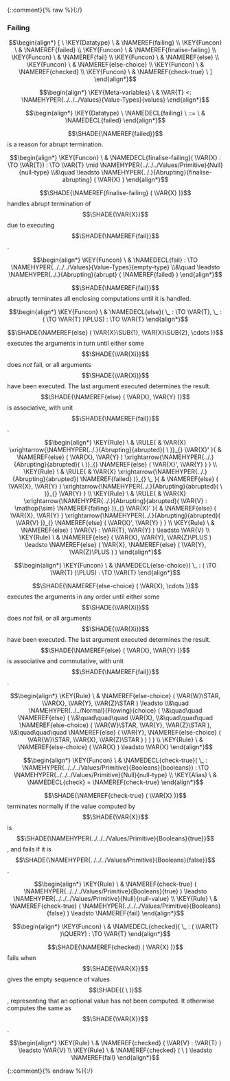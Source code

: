 {::comment}{% raw %}{:/}

### Failing
               


$$\begin{align*}
  [ \
  \KEY{Datatype} \ & \NAMEREF{failing} \\
  \KEY{Funcon} \ & \NAMEREF{failed} \\
  \KEY{Funcon} \ & \NAMEREF{finalise-failing} \\
  \KEY{Funcon} \ & \NAMEREF{fail} \\
  \KEY{Funcon} \ & \NAMEREF{else} \\
  \KEY{Funcon} \ & \NAMEREF{else-choice} \\
  \KEY{Funcon} \ & \NAMEREF{checked} \\
  \KEY{Funcon} \ & \NAMEREF{check-true}
  \ ]
\end{align*}$$

$$\begin{align*}
  \KEY{Meta-variables} \
  & \VAR{T} <: \NAMEHYPER{../../../Values}{Value-Types}{values}
\end{align*}$$

$$\begin{align*}
  \KEY{Datatype} \ 
  \NAMEDECL{failing} 
  \ ::= \ & \NAMEDECL{failed}
\end{align*}$$


  $$\SHADE{\NAMEREF{failed}}$$ is a reason for abrupt termination.


$$\begin{align*}
  \KEY{Funcon} \
  & \NAMEDECL{finalise-failing}(
                       \VAR{X} :  \TO \VAR{T}) 
    :  \TO \VAR{T}  \mid \NAMEHYPER{../../../Values/Primitive}{Null}{null-type} \\&\quad
    \leadsto \NAMEHYPER{../.}{Abrupting}{finalise-abrupting}
               (  \VAR{X} )
\end{align*}$$


  $$\SHADE{\NAMEREF{finalise-failing}
           (  \VAR{X} )}$$ handles abrupt termination of $$\SHADE{\VAR{X}}$$ due to executing $$\SHADE{\NAMEREF{fail}}$$.


$$\begin{align*}
  \KEY{Funcon} \
  & \NAMEDECL{fail} 
    :  \TO \NAMEHYPER{../../../Values}{Value-Types}{empty-type} \\&\quad
    \leadsto \NAMEHYPER{../.}{Abrupting}{abrupt}
               (  \NAMEREF{failed} )
\end{align*}$$


  $$\SHADE{\NAMEREF{fail}}$$ abruptly terminates all enclosing computations until it is handled.


$$\begin{align*}
  \KEY{Funcon} \
  & \NAMEDECL{else}(
                       \_ :  \TO \VAR{T}, \_ : (   \TO \VAR{T} )\PLUS) 
    :  \TO \VAR{T} 
\end{align*}$$


  $$\SHADE{\NAMEREF{else}
           (  \VAR{X}\SUB{1}, 
                  \VAR{X}\SUB{2}, 
                  \cdots )}$$ executes the arguments in turn until either some
  $$\SHADE{\VAR{Xi}}$$ does *not* fail, or all arguments $$\SHADE{\VAR{Xi}}$$ have been executed.
  The last argument executed determines the result.
  $$\SHADE{\NAMEREF{else}
           (  \VAR{X}, 
                  \VAR{Y} )}$$ is associative, with unit $$\SHADE{\NAMEREF{fail}}$$.


$$\begin{align*}
  \KEY{Rule} \
    & \RULE{
      &  \VAR{X} \xrightarrow{\NAMEHYPER{../.}{Abrupting}{abrupted}(   \  )}_{} 
          \VAR{X}'
      }{
      &  \NAMEREF{else}
                      (  \VAR{X}, 
                             \VAR{Y} ) \xrightarrow{\NAMEHYPER{../.}{Abrupting}{abrupted}(   \  )}_{} 
          \NAMEREF{else}
            (  \VAR{X}', 
                   \VAR{Y} )
      }
\\
  \KEY{Rule} \
    & \RULE{
      &  \VAR{X} \xrightarrow{\NAMEHYPER{../.}{Abrupting}{abrupted}(  \NAMEREF{failed} )}_{} 
          \_
      }{
      &  \NAMEREF{else}
                      (  \VAR{X}, 
                             \VAR{Y} ) \xrightarrow{\NAMEHYPER{../.}{Abrupting}{abrupted}(   \  )}_{} 
          \VAR{Y}
      }
\\
  \KEY{Rule} \
    & \RULE{
      &  \VAR{X} \xrightarrow{\NAMEHYPER{../.}{Abrupting}{abrupted}(  \VAR{V} : \mathop{\sim} \NAMEREF{failing} )}_{} 
          \VAR{X}'
      }{
      &  \NAMEREF{else}
                      (  \VAR{X}, 
                             \VAR{Y} ) \xrightarrow{\NAMEHYPER{../.}{Abrupting}{abrupted}(  \VAR{V} )}_{} 
          \NAMEREF{else}
            (  \VAR{X}', 
                   \VAR{Y} )
      }
\\
  \KEY{Rule} \
    & \NAMEREF{else}
        (  \VAR{V} : \VAR{T}, 
               \VAR{Y} ) \leadsto 
        \VAR{V}
\\
  \KEY{Rule} \
    & \NAMEREF{else}
        (  \VAR{X}, 
               \VAR{Y}, 
               \VAR{Z}\PLUS ) \leadsto 
        \NAMEREF{else}
          (  \VAR{X}, 
                 \NAMEREF{else}
                  (  \VAR{Y}, 
                         \VAR{Z}\PLUS ) )
\end{align*}$$

$$\begin{align*}
  \KEY{Funcon} \
  & \NAMEDECL{else-choice}(
                       \_ : (   \TO \VAR{T} )\PLUS) 
    :  \TO \VAR{T} 
\end{align*}$$


  $$\SHADE{\NAMEREF{else-choice}
           (  \VAR{X}, 
                  \cdots )}$$ executes the arguments in any order until either some
  $$\SHADE{\VAR{Xi}}$$ does *not* fail, or all arguments $$\SHADE{\VAR{Xi}}$$ have been executed.
  The last argument executed determines the result.
  $$\SHADE{\NAMEREF{else}
           (  \VAR{X}, 
                  \VAR{Y} )}$$ is associative and commutative, with unit $$\SHADE{\NAMEREF{fail}}$$.


$$\begin{align*}
  \KEY{Rule} \
    & \NAMEREF{else-choice}
        (  \VAR{W}\STAR, 
               \VAR{X}, 
               \VAR{Y}, 
               \VAR{Z}\STAR ) \leadsto \\&\quad
        \NAMEHYPER{../../Normal}{Flowing}{choice}
          ( \\&\quad\quad \NAMEREF{else}
                  ( \\&\quad\quad\quad \VAR{X}, \\&\quad\quad\quad
                         \NAMEREF{else-choice}
                          (  \VAR{W}\STAR, 
                                 \VAR{Y}, 
                                 \VAR{Z}\STAR ), \\&\quad\quad\quad
                         \NAMEREF{else}
                          (  \VAR{Y}, 
                                 \NAMEREF{else-choice}
                                  (  \VAR{W}\STAR, 
                                         \VAR{X}, 
                                         \VAR{Z}\STAR ) ) ) )
\\
  \KEY{Rule} \
    & \NAMEREF{else-choice}
        (  \VAR{X} ) \leadsto 
        \VAR{X}
\end{align*}$$

$$\begin{align*}
  \KEY{Funcon} \
  & \NAMEDECL{check-true}(
                       \_ : \NAMEHYPER{../../../Values/Primitive}{Booleans}{booleans}) 
    :  \TO \NAMEHYPER{../../../Values/Primitive}{Null}{null-type} 
\\
  \KEY{Alias} \
  & \NAMEDECL{check} = \NAMEREF{check-true}
\end{align*}$$


  $$\SHADE{\NAMEREF{check-true}
           (  \VAR{X} )}$$ terminates normally if the value computed by $$\SHADE{\VAR{X}}$$ is $$\SHADE{\NAMEHYPER{../../../Values/Primitive}{Booleans}{true}}$$,
  and fails if it is $$\SHADE{\NAMEHYPER{../../../Values/Primitive}{Booleans}{false}}$$.


$$\begin{align*}
  \KEY{Rule} \
    & \NAMEREF{check-true}
        (  \NAMEHYPER{../../../Values/Primitive}{Booleans}{true} ) \leadsto 
        \NAMEHYPER{../../../Values/Primitive}{Null}{null-value}
\\
  \KEY{Rule} \
    & \NAMEREF{check-true}
        (  \NAMEHYPER{../../../Values/Primitive}{Booleans}{false} ) \leadsto 
        \NAMEREF{fail}
\end{align*}$$

$$\begin{align*}
  \KEY{Funcon} \
  & \NAMEDECL{checked}(
                       \_ : (  \VAR{T} )\QUERY) 
    :  \TO \VAR{T} 
\end{align*}$$


  $$\SHADE{\NAMEREF{checked}
           (  \VAR{X} )}$$ fails when $$\SHADE{\VAR{X}}$$ gives the empty sequence of values $$\SHADE{(   \  )}$$,
  representing that an optional value has not been computed. It otherwise
  computes the same as $$\SHADE{\VAR{X}}$$.


$$\begin{align*}
  \KEY{Rule} \
    & \NAMEREF{checked}
        (  \VAR{V} : \VAR{T} ) \leadsto 
        \VAR{V}
\\
  \KEY{Rule} \
    & \NAMEREF{checked}
        (   \  ) \leadsto 
        \NAMEREF{fail}
\end{align*}$$


[Funcons-beta]: /CBS-beta/math/Funcons-beta
  "FUNCONS-BETA"
[Unstable-Funcons-beta]: /CBS-beta/math/Unstable-Funcons-beta
  "UNSTABLE-FUNCONS-BETA"
[Languages-beta]: /CBS-beta/math/Languages-beta
  "LANGUAGES-BETA"
[Unstable-Languages-beta]: /CBS-beta/math/Unstable-Languages-beta
  "UNSTABLE-LANGUAGES-BETA"
[CBS-beta]: /CBS-beta
  "CBS-BETA"
[Failing.cbs]: https://github.com/plancomps/CBS-beta/blob/master/Funcons-beta/Computations/Abnormal/Failing/Failing.cbs
  "CBS SOURCE FILE ON GITHUB"
[PLAIN]: /CBS-beta/docs/Funcons-beta/Computations/Abnormal/Failing
  "CBS SOURCE WEB PAGE"
 [PRETTY]: /CBS-beta/math/Funcons-beta/Computations/Abnormal/Failing
  "CBS-KATEX WEB PAGE"
[PDF]: /CBS-beta/math/Funcons-beta/Computations/Abnormal/Failing/Failing.pdf
  "CBS-LATEX PDF FILE"
[PLanCompS Project]: https://plancomps.github.io
  "PROGRAMMING LANGUAGE COMPONENTS AND SPECIFICATIONS PROJECT HOME PAGE"
{::comment}{% endraw %}{:/}
